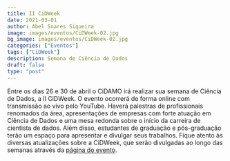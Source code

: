 ```yaml
---
title: II CiDWeek
date: 2021-03-01
author: Abel Soares Siqueira
image: images/eventos/CiDWeek-02.jpg
bg_image: images/eventos/CiDWeek-02.jpg
categories: ["Eventos"]
tags: ["CiDWeek"]
description: Semana de Ciência de Dados
draft: false
type: "post"
---
```


Entre os dias 26 e 30 de abril o CiDAMO irá realizar sua semana de Ciência de Dados, a II CiDWeek. O evento ocorrerá de forma online com transmissão ao vivo pelo YouTube. Haverá palestras de profissionais renomados da área, apresentações de empresas com forte atuação em Ciência de Dados e uma mesa redonda sobre o início da carreira de cientista de dados. Além disso, estudantes de graduação e pós-graduação terão um espaço para apresentar e divulgar seus trabalhos. Fique atento às diversas atualizações sobre a CiDWeek, que serão divulgadas ao longo das semanas através da [página do evento](/II-CiDWeek/).

